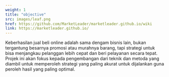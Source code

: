 ```yaml
---
weight: 1
title: "objective"
src: images/leaf.png
href: https://github.com/MarketLeader/marketleader.github.io/wiki
link: https://marketleader.github.io/
---
```


Keberhasilan jual beli online adalah sama dengam bisnis lain, bukan tergantung besarnya promosi atau murahnya barang, tapi strategi untuk bisa menjangkau pelanggan lebih cepat dan beri pelayanan secara tepat. Projek ini akan fokus kepada pengembangan dari teknik dan metoda yang diambil untuk memperoleh strategi yang paling akurat untuk dijalankan guna peroleh hasil yang paling optimal.
